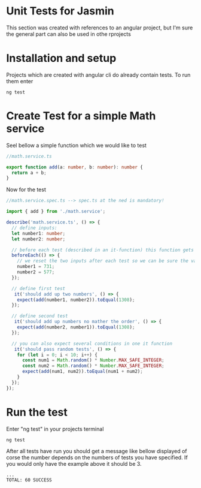 # Unit Tests for Jasmin
This section was created with references to an angular project, but I'm sure the general part can also be used in othe rprojects

# Installation and setup
Projects which are created with angular cli do already contain tests. To run them enter 
```
ng test
```

# Create Test for a simple Math service
Seel bellow a simple function which we would like to test
```ts
//math.service.ts

export function add(a: number, b: number): number {
  return a + b;
}
```
Now for the test
```ts
//math.service.spec.ts --> spec.ts at the ned is mandatory!

import { add } from './math.service';

describe('math.service.ts', () => {
  // define inputs:
  let number1: number;
  let number2: number;

  // before each test (described in an it-function) this function gets called
  beforeEach(() => {
    // we reset the two inputs after each test so we can be sure the value does not get altered (no side effects!)
    number1 = 731;
    number2 = 577;
  });

  // define first test
   it('should add up two numbers', () => {
    expect(add(number1, number2)).toEqual(1308);
  });

  // define second test
   it('should add up numbers no mather the order', () => {
    expect(add(number2, number1)).toEqual(1308);
  });

  // you can also expect several conditions in one it function
   it('should pass random tests', () => {
    for (let i = 0; i < 10; i++) {
      const num1 = Math.random() * Number.MAX_SAFE_INTEGER;
      const num2 = Math.random() * Number.MAX_SAFE_INTEGER;
      expect(add(num1, num2)).toEqual(num1 + num2);
    }
  });
});
```
# Run the test
Enter "ng test" in your projects terminal
```
ng test
```
After all tests have run you should get a message like bellow displayed of corse the number depends on the numbers of tests you have specified. If you would only have the example above it should be 3.
```
...
TOTAL: 60 SUCCESS
```
